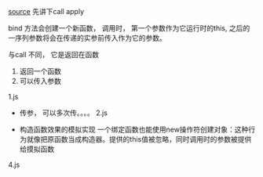 [source](https://juejin.im/post/59093b1fa0bb9f006517b906)
先讲下call apply

bind 方法会创建一个新函数， 调用时， 第一个参数作为它运行时的this, 之后的一序列参数将会在传递的实参前传入作为它的参数。

与call 不同， 它是返回在函数 

1. 返回一个函数
2. 可以传入参数

1.js

- 传参， 可以多次传。。。。
  2.js

- 构造函数效果的模拟实现
  一个绑定函数也能使用new操作符创建对象：这种行为就像把原函数当成构造器。提供的this值被忽略，同时调用时的参数被提供给摸拟函数

4.js